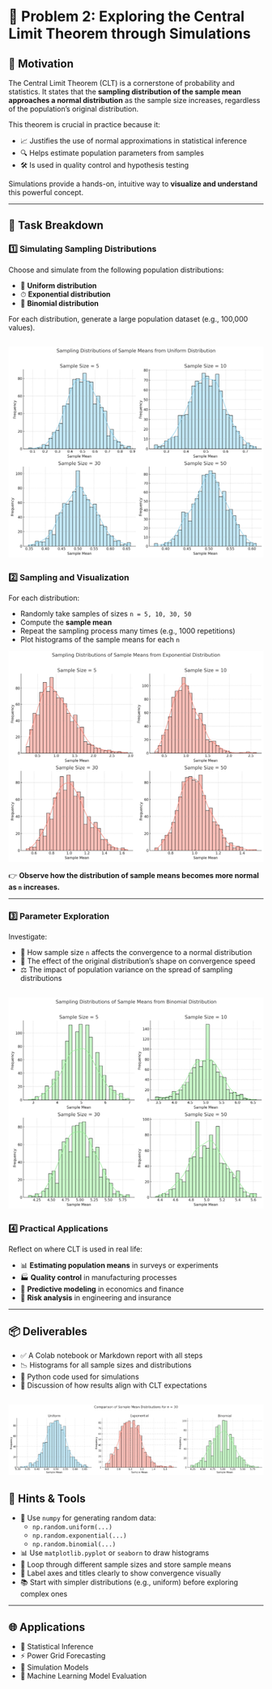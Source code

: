 # 🧮 Problem 2: Exploring the Central Limit Theorem through Simulations

## 📘 Motivation

The Central Limit Theorem (CLT) is a cornerstone of probability and statistics. It states that the **sampling distribution of the sample mean approaches a normal distribution** as the sample size increases, regardless of the population’s original distribution.

This theorem is crucial in practice because it:

- 📈 Justifies the use of normal approximations in statistical inference
- 🔍 Helps estimate population parameters from samples
- 🛠️ Is used in quality control and hypothesis testing

Simulations provide a hands-on, intuitive way to **visualize and understand** this powerful concept.

---

## 🎯 Task Breakdown

### 1️⃣ Simulating Sampling Distributions

Choose and simulate from the following population distributions:

- 📏 **Uniform distribution**
- ⏱ **Exponential distribution**
- 🎲 **Binomial distribution**

For each distribution, generate a large population dataset (e.g., 100,000 values).

![alt text](image.png)
---

### 2️⃣ Sampling and Visualization

For each distribution:

- Randomly take samples of sizes `n = 5, 10, 30, 50`
- Compute the **sample mean**
- Repeat the sampling process many times (e.g., 1000 repetitions)
- Plot histograms of the sample means for each `n`

![alt text](image-1.png)

👉 **Observe how the distribution of sample means becomes more normal as `n` increases.**

---

### 3️⃣ Parameter Exploration

Investigate:

- 📏 How sample size `n` affects the convergence to a normal distribution
- 🔺 The effect of the original distribution’s shape on convergence speed
- ⚖️ The impact of population variance on the spread of sampling distributions

![alt text](image-2.png)
---

### 4️⃣ Practical Applications

Reflect on where CLT is used in real life:

- 📊 **Estimating population means** in surveys or experiments
- 🏭 **Quality control** in manufacturing processes
- 💸 **Predictive modeling** in economics and finance
- 📐 **Risk analysis** in engineering and insurance

---

## 📦 Deliverables

- ✅ A Colab notebook or Markdown report with all steps
- 📉 Histograms for all sample sizes and distributions
- 🧪 Python code used for simulations
- 💬 Discussion of how results align with CLT expectations

![alt text](image-3.png)
---

## 🧠 Hints & Tools

- 🔢 Use `numpy` for generating random data:
  - `np.random.uniform(...)`
  - `np.random.exponential(...)`
  - `np.random.binomial(...)`
- 📊 Use `matplotlib.pyplot` or `seaborn` to draw histograms
- 🔁 Loop through different sample sizes and store sample means
- 📝 Label axes and titles clearly to show convergence visually
- 📚 Start with simpler distributions (e.g., uniform) before exploring complex ones

---

## 🌐 Applications

- 📐 Statistical Inference
- ⚡ Power Grid Forecasting
- 🧪 Simulation Models
- 🧠 Machine Learning Model Evaluation

